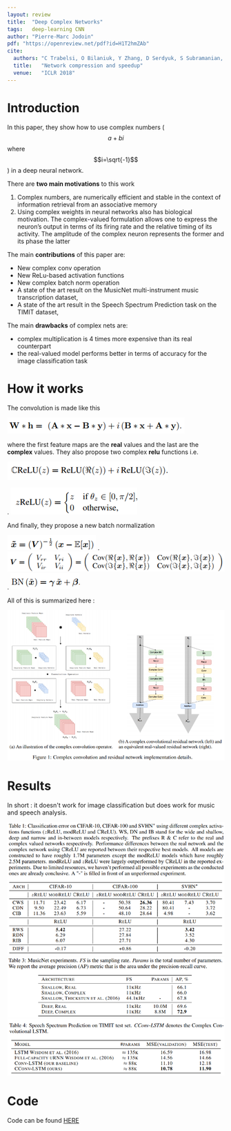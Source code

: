 ```yaml
---
layout: review
title:  "Deep Complex Networks"
tags:   deep-learning CNN
author: "Pierre-Marc Jodoin"
pdf: "https://openreview.net/pdf?id=H1T2hmZAb"
cite:
  authors: "C Trabelsi, O Bilaniuk, Y Zhang, D Serdyuk, S Subramanian, J F Santos, S Mehri, N Rostamzadeh, Y Bengio, C J Pal"
  title:   "Network compression and speedup"
  venue:   "ICLR 2018"
---
```


# Introduction
In this paper, they show how to use complex numbers ($$a+bi$$ where $$i=\sqrt{-1}$$) in a deep neural network.

There are **two main motivations** to this work

1. Complex numbers, are numerically efficient and stable in the context of information retrieval from an associative memory
2. Using complex weights in neural networks also has biological motivation. The complex-valued formulation allows
one to express the neuron’s output in terms of its firing rate and the relative timing of its activity.
The amplitude of the complex neuron represents the former and its phase the latter


The main **contributions** of this paper are:

* New complex conv operation
* New ReLu-based activation functions
* New complex batch norm operation
* A state of the art result on the MusicNet multi-instrument music transcription dataset,
* A state of the art result in the Speech Spectrum Prediction task on the TIMIT dataset,

The main **drawbacks** of complex nets are:

* complex multiplication is 4 times more expensive than its real counterpart
* the real-valued model performs better in terms of accuracy for the image classification task

# How it works

The convolution is made like this 

![](/deep-learning/images/complexnet/sc07.png)

where the first feature maps are the **real** values and the last are the **complex** values.  They also propose two complex **relu** functions i.e.

![](/deep-learning/images/complexnet/sc05.png)

.
![](/deep-learning/images/complexnet/sc06.png)
 
And finally, they propose a new batch normalization 

![](/deep-learning/images/complexnet/sc08.png)
.
![](/deep-learning/images/complexnet/sc09.png)
.
![](/deep-learning/images/complexnet/sc10.png)

All of this is summarized here :


![](/deep-learning/images/complexnet/sc01.png)

# Results
In short : it doesn't work for image classification but does work for music and speech analysis.

![](/deep-learning/images/complexnet/sc02.png)
![](/deep-learning/images/complexnet/sc03.png)
![](/deep-learning/images/complexnet/sc04.png)


# Code

Code can be found [HERE](https://github.com/ChihebTrabelsi/deep_complex_networks)

